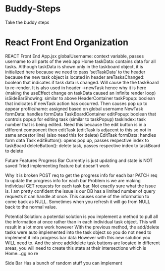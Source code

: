 # Buddy-Steps
Take the buddy steps

# React Front End Organization
REACT Front End
App.jsx
globalUsername: context variable, passes username to all parts of the web app
    Home
        taskData: contains data for all tasks. Although taskData is shown only in the taskboard object, it is initialized here because we need to pass ‘setTaskData’ to the header because the new task object is located in header
        areTasksChanged: boolean that indicates if task data is changed. Will cause the the taskBoard to re-render. It is also used in header ->newTask hence why it is here (making the useEffect change on taskData caused an infinite render loop)
        isSideBarShowing: similar to above
        HeaderContainer
            taskPopup: boolean that indicates if newTask action has occurred. Then causes pop up to appear
            profile/name: assigned based on global username
            NewTask
                formData: handles formData
        TaskBoardContainer
            editPopup: boolean that controls popup for editing task (similar to taskPopup)
            taskIndex: task number that is being edited. Need this because the edit button is in a different component then editTask (editTask is adjacent to this so not in same ancestor line) (also need this for delete)
            EditTask
                formData: handles form data
            Task
                editButton(): opens pop up, passes respective index to taskBoard
                deleteButton(): delete task, passes respective index to taskBoard to delete

Future Features
Progress Bar
Currently is just updating and state is NOT saved
Tried implementing feature but doesn't work

Why it is broken
POST req to get the progress info for each bar
PATCH req to update the progress info for each bar
Problem is we are making individual GET requests for each task bar. Not exactly sure what the issue is. I am pretty confident the issue is our DB has a limited number of query requests it can handle at once. This causes some of the information to come back as NULL. Sometimes when you refresh it will go from NULL back to the normal value. 

Potential Solution: 
a potential solution is you implement a method to pull all the information at once rather than in each individual task object. This will result in a lot more work however
With the previous method, the add/delete tasks were auto implemented into the task object so you do not need to implement it into progress bar data
However with this new solution you WILL need to. And the since add/delete task buttons are located in different areas, you will need to create this state at their intersections which is Home…gg no re

Side Bar
Has a bunch of random stuff you can implement

